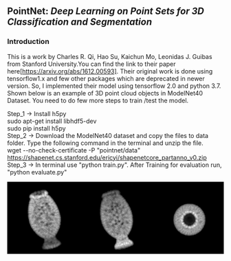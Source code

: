 ## PointNet: *Deep Learning on Point Sets for 3D Classification and Segmentation*
### Introduction
This is a work by Charles R. Qi, Hao Su, Kaichun Mo, Leonidas J. Guibas from Stanford University.You can find the link to their paper here[https://arxiv.org/abs/1612.00593]. Their original work is done using tensorflow1.x and few other packages which are deprecated in newer version. So, I implemented their model using tensorflow 2.0 and python 3.7. Shown below is an example of 3D point cloud objects in ModelNet40 Dataset. You need to do few more steps to train /test the model.

Step_1 -> Install h5py<br>
          sudo apt-get install libhdf5-dev<br>
          sudo pip install h5py<br>
Step_2 -> Download the ModelNet40 dataset and copy the files to data folder. Type the following command in the terminal and unzip the file.<br>
wget --no-check-certificate -P "pointnet/data" https://shapenet.cs.stanford.edu/ericyi/shapenetcore_partanno_v0.zip<br>
 Step_3 -> In terminal use "python train.py". After Training for evaluation run, "python evaluate.py"<br>
 
 
![3D point cloud vase](https://github.com/SonuDileep/3-D-Object-Detection-using-PointNet/blob/master/vase.jpg)

